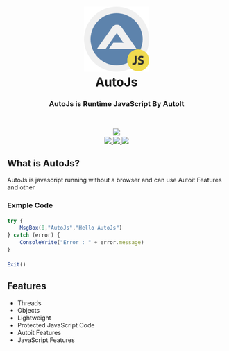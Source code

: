 <p>
	<h1 align="center">
		<img src="https://raw.githubusercontent.com/R3Pro/AutoJS/main/Autoit/icon.png" width=150>
		<br>
		AutoJs
	</h1>
	<h3 align="center">AutoJs is Runtime JavaScript By AutoIt</h3>
	<br>
	<p align="center">
		<a href="http://opensource.spotify.com/cefbuilds/index.html">
			<img src="https://img.shields.io/badge/AutoJs-1.0-lightgrey.svg">
		</a>
		<br>
		<a href="http://opensource.spotify.com/cefbuilds/index.html">
			<img src="https://img.shields.io/badge/AutoIt-3.3.15.3-blue.svg">
		</a>
    <a href="http://opensource.spotify.com/cefbuilds/index.html">
			<img src="https://img.shields.io/badge/JScript-5.8.16384-yellow.svg">
		</a>
		<a href="https://github.com/wy3/cefau3/blob/master/LICENSE">
			<img src="https://img.shields.io/badge/license-MIT-green.svg">
		</a>
	</p>
</p>

## What is AutoJs?
AutoJs is javascript running without a browser and can use Autoit Features and other


### Exmple Code
``` JavaScript
try {
    MsgBox(0,"AutoJs","Hello AutoJs")
} catch (error) {
    ConsoleWrite("Error : " + error.message)
}

Exit()
```
## Features
- Threads
- Objects
- Lightweight
- Protected JavaScript Code
- Autoit Features
- JavaScript Features

    
    
    
